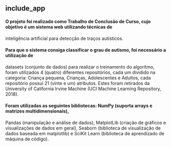 ## include_app
#### O projeto foi realizado como Trabalho de Conclusão de Curso, cujo objetivo é um sistema web utilizando técnicas de 
inteligência artificial para detecção de traços autísticos.
#### Para que o sistema consiga classificar o grau de autismo, foi necessário a utilização de
datasets (conjunto de dados) para realizar o treinamento do algoritmo, foram utilizados 4
(quatro) diferentes repositórios, cada um dividido na categoria: Criança pequena, Crianças,
Adolescentes e Adultos, cada repositório possui 21 (vinte e um) atributos. Estes foram retirados
da University of California Irvine Machine (UCI Machine Learning Repository, 2018).
#### Foram utilizadas as seguintes bibliotecas: NumPy (suporta arrays e matrizes multidimensionais),
Pandas (manipulação e análise de dados), MatplotLib (criação de gráficos e visualizações de
dados em geral), Seaborn (biblioteca de visualização de dados baseada em matplotlib) e SciKit
Learn (biblioteca de aprendizado de máquina de código).
